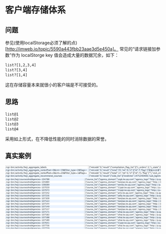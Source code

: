 # 客户端存储体系

## 问题
参见(使用localStorage必须了解的点)[http://imweb.io/topic/5590a443fbb23aae3d5e450a]。
常见的“请求链接加参数”作为 localStorge key 值会造成大量的数据冗余，如下：
```
list?[1,2,3,4]
list?[3,4]
list?[1,4]
```
这在存储容量本来就很小的客户端是不可接受的。

## 思路

```
list@1
list@2
list@3
list@4
```
采用如上形式，在不降低性能的同时消除数据的荣誉。

## 真实案例
![之前](./img/1.png)
![之后](./img/2.png)